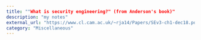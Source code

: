 ```yaml
---
title: ""What is security engineering?" (from Anderson's book)"
description: "my notes"
external_url: "https://www.cl.cam.ac.uk/~rja14/Papers/SEv3-ch1-dec18.pdf"
category: "Miscellaneous"
---
```

